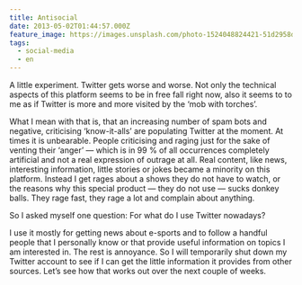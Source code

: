 ```yaml
---
title: Antisocial
date: 2013-05-02T01:44:57.000Z
feature_image: https://images.unsplash.com/photo-1524048824421-51d2958dc634?ixlib=rb-0.3.5&q=80&fm=jpg&crop=entropy&cs=tinysrgb&w=1080&fit=max&ixid=eyJhcHBfaWQiOjExNzczfQ&s=d2306cdf17e558edbe1f03ddc3beba75
tags:
  - social-media
  - en
---
```


A little experiment. Twitter gets worse and worse. Not only the technical aspects of this platform seems to be in free fall right now, also it seems to to me as if Twitter is more and more visited by the ‘mob with torches’.

What I mean with that is, that an increasing number of spam bots and negative, criticising ‘know-it-alls’ are populating Twitter at the moment. At times it is unbearable. People criticising and raging just for the sake of venting their ‘anger’ — which is in 99 % of all occurrences completely artificial and not a real expression of outrage at all. Real content, like news, interesting information, little stories or jokes became a minority on this platform. Instead I get rages about a shows they do not have to watch, or the reasons why this special product — they do not use — sucks donkey balls. They rage fast, they rage a lot and complain about anything.

So I asked myself one question: For what do I use Twitter nowadays?

I use it mostly for getting news about e-sports and to follow a handful people that I personally know or that provide useful information on topics I am interested in. The rest is annoyance. So I will temporarily shut down my Twitter account to see if I can get the little information it provides from other sources. Let’s see how that works out over the next couple of weeks.
